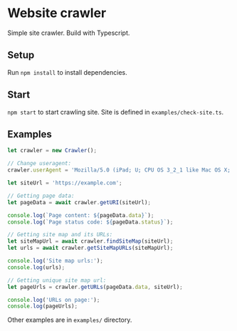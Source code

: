 # Website crawler

Simple site crawler. Build with Typescript.

## Setup

Run `npm install` to install dependencies.

## Start

`npm start` to start crawling site. Site is defined in `examples/check-site.ts`.

## Examples

```ts
let crawler = new Crawler();

// Change useragent:
crawler.userAgent = 'Mozilla/5.0 (iPad; U; CPU OS 3_2_1 like Mac OS X; en-us) AppleWebKit/531.21.10 (KHTML, like Gecko) Mobile/7B405';

let siteUrl = 'https://example.com';

// Getting page data:
let pageData = await crawler.getURI(siteUrl);

console.log(`Page content: ${pageData.data}`);
console.log(`Page status code: ${pageData.status}`);

// Getting site map and its URLs:
let siteMapUrl = await crawler.findSiteMap(siteUrl);
let urls = await crawler.getSiteMapURLs(siteMapUrl);

console.log('Site map urls:');
console.log(urls);

// Getting unique site map url:
let pageUrls = crawler.getURLs(pageData.data, siteUrl);

console.log('URLs on page:');
console.log(pageUrls);
```

Other examples are in `examples/` directory.
